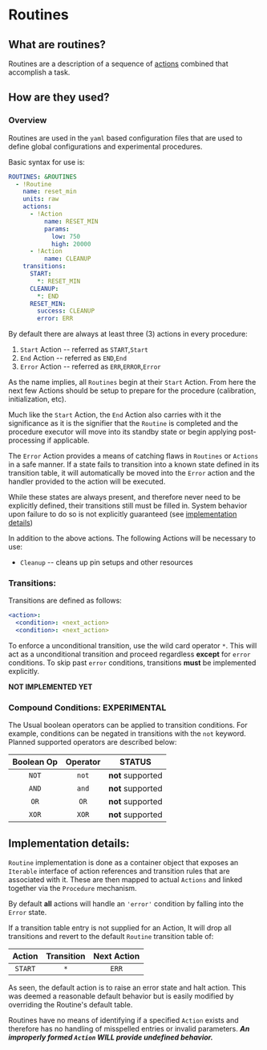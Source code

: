 # Routines

## What are routines?
Routines are a description of a sequence of [actions](../actions) combined that accomplish a task.

## How are they used?

### Overview
Routines are used in the `yaml` based configuration files that are used to define
global configurations and experimental procedures.

Basic syntax for use is:
```yaml
ROUTINES: &ROUTINES
  - !Routine
    name: reset_min
    units: raw
    actions:
      - !Action
          name: RESET_MIN
          params:
            low: 750
            high: 20000
      - !Action
          name: CLEANUP
    transitions:
      START:
        *: RESET_MIN
      CLEANUP:
        *: END
      RESET_MIN:
        success: CLEANUP
        error: ERR
```

By default there are always at least three (3) actions in every procedure:
1. `Start` Action  -- referred as `START`,`Start`
2. `End` Action -- referred as `END`,`End`
3. `Error` Action -- referred as `ERR`,`ERROR`,`Error`


As the name implies, all `Routines` begin at their `Start` Action. From here the next few Actions should be setup to prepare for the procedure (calibration, initialization, etc).

Much like the `Start` Action, the `End` Action also carries with it the significance as it is the signifier that the `Routine` is completed and the procedure executor will move into its standby state or begin applying post-processing if applicable.

The `Error` Action provides a means of catching flaws in `Routines` or `Actions` in a safe manner. If a state fails to transition into a known state defined in its transition table, it will automatically be moved into the `Error` action and the handler provided to the action will be executed.

While these states are always present, and therefore never need to be explicitly defined, their transitions still must be filled in. System behavior upon failure to do so is not explicitly guaranteed (see [implementation details](#implementation-details))


In addition to the above actions. The following Actions will be necessary to use:
- `Cleanup`  -- cleans up pin setups and other resources

### Transitions:

Transitions are defined as follows:
```yaml
<action>:
  <condition>: <next_action>
  <condition>: <next_action>
```

To enforce a unconditional transition, use the wild card operator `*`. This will act as a unconditional transition and proceed regardless **except** for `error` conditions.
To skip past `error` conditions, transitions **must** be implemented explicitly.

**NOT IMPLEMENTED YET**
### Compound Conditions: **EXPERIMENTAL**
The Usual boolean operators can be applied to transition conditions.
For example, conditions can be negated in transitions with the `not` keyword.
Planned supported operators are described below:

|Boolean Op |Operator |     STATUS        |
|:---------:|:-------:|:-----------------:|
|   `NOT`   |  `not`  | **not** supported         |
|   `AND`   |  `and`  | **not** supported |
|   `OR`    |  `OR`   | **not** supported |
|   `XOR`   |  `XOR`  | **not** supported |


## Implementation details:

`Routine` implementation is done as a container object that exposes an `Iterable` interface of action references and transition rules that are associated with it.
These are then mapped to actual `Actions` and linked together via the `Procedure` mechanism.

By default **all** actions will handle an `'error'` condition by falling into the `Error` state.

If a transition table entry is not supplied for an Action, It will drop all transitions and revert to the default `Routine` transition table of:

| Action | Transition | Next Action |
|:------:|:----------:|:-----------:|
|`START` |     `*`    |    `ERR`    |

As seen, the default action is to raise an error state and halt action. This was deemed a reasonable default behavior but is easily modified by overriding the Routine's default table.

Routines have no means of identifying if a specified `Action` exists and therefore has no handling of misspelled entries or invalid parameters. ***An improperly formed `Action` ***WILL*** provide undefined behavior.***
